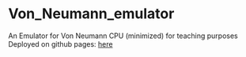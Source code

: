 # Von_Neumann_emulator
An Emulator for Von Neumann CPU (minimized) for teaching purposes
Deployed on github pages: [here](https://b-simjoo.github.io/VonNeumannEmulator/)
